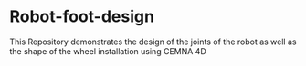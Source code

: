 # Robot-foot-design
This Repository demonstrates the design of the joints of the robot as well as the shape of the wheel installation using CEMNA 4D
